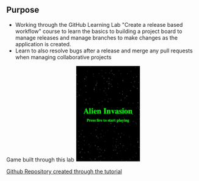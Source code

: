 ## Purpose

- Working through the GitHub Learning Lab "Create a release based workflow" course to learn the basics to building a project board to manage releases and manage branches to make changes as the application is created. 
- Learn to also resolve bugs after a release and merge any pull requests when managing collaborative projects

Game built through this lab
![Screenshot](GameDisplay.png)

[Github Repository created through the tutorial](https://github.com/Jiah-design/release-based-workflow)



